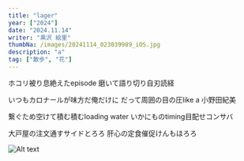 ```yaml
---
title: "lager"
year: ["2024"]
date: "2024.11.14"
writer: "黒沢 絵里"
thumbNa: /images/20241114_023039989_iOS.jpg
description: "a"
tag: ["散歩", "花"]
---
```



ホコリ被り息絶えたepisode 磨いて語り切り自刃読経

いつもカロナールが味方だ俺だけに だって周囲の目の圧like a 小野田紀美

繋ぐため空けて積む積むloading water いかにものtiming目配せコンサバ

大戸屋の注文通すサイドとろろ 肝心の定食催促けんもほろろ



![Alt text](/images/20241114_023325858_iOS.jpg)




<!--

案内され手に取るカロナール 次の試験へ意識朦朧

![Alt text](/images/hig_1.jpg)

-->